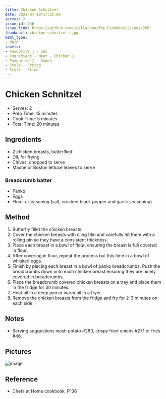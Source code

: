 ```yaml
---
title: Chicken Schnitzel 
date: 2021-07-18T17:25:00
serves: 2
issue_id: 256
issue_link: https://github.com/jcallaghan/The-Cookbook/issues/256
thumbnail: chicken-schnitzel-.jpg
meal_type:
- Main
labels:
- Favourite 🥰 - Jas
- Ingredient - Meat - Chicken 🐔
- Favourite 🥰 - James
- Style - Frying
- Style - Fried
---
```


# Chicken Schnitzel 

- Serves: 2
- Prep Time: 15 minutes
- Cook Time: 5 minutes
- Total Time: 20 minutes

## Ingredients 

- 2 chicken breasts, butterflied
- Oil, for frying
- Chives, chopped to serve
- Mache or Boston lettuce leaves to serve

### Breadcrumb batter

- Panko
- Eggs
- Flour + seasoning (salt, crushed black pepper and garlic seasoning)

## Method

1. Butterfly fillet the chicken breasts.
1. Cover the chicken breasts with cling film and carefully hit them with a rolling pin so they have a consistent thickness.
1. Place each breast in a bowl of flour, ensuring the breast is full covered in flour.
1. After covering in flour, repeat the process but this time in a bowl of whisked eggs.
1. Finish by placing each breast in a bowl of panko breadcrumbs. Push the breadcrumbs down onto each chicken breast ensuring they are nicely covered in breadcrumbs.
1. Place the breadcrumb covered chicken breasts on a tray and place them in the fridge for 30 minutes.
1. Heat oil in a deep pan or warm oil in a fryer.
1. Remove the chicken breasts from the fridge and fry for 2-3 minutes on each side.

## Notes

- Serving suggestions mash potato #280, crispy fried onions #271 or fries #46.

## Pictures

![image](https://user-images.githubusercontent.com/7449908/127697394-9e12eac6-af03-41df-9069-9419b3391d6a.png)

## Reference

- Chefs at Home cookbook, P136
